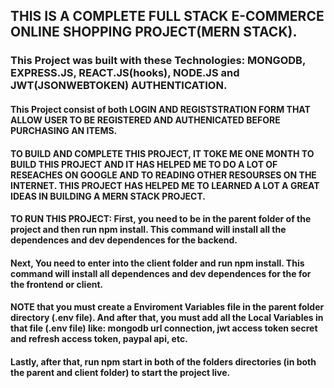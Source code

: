 ## THIS IS A COMPLETE FULL STACK E-COMMERCE ONLINE SHOPPING PROJECT(MERN STACK).
### This Project was built with these Technologies: MONGODB, EXPRESS.JS, REACT.JS(hooks), NODE.JS and JWT(JSONWEBTOKEN) AUTHENTICATION. 

#### This Project consist of both LOGIN AND REGISTSTRATION FORM THAT ALLOW USER TO BE REGISTERED AND AUTHENICATED BEFORE PURCHASING AN ITEMS.
#### TO BUILD AND COMPLETE THIS PROJECT, IT TOKE ME ONE MONTH TO BUILD THIS PROJECT AND IT HAS HELPED ME TO DO A LOT OF RESEACHES ON GOOGLE AND TO READING OTHER RESOURSES ON THE INTERNET. THIS PROJECT HAS HELPED ME TO LEARNED A LOT A GREAT IDEAS IN BUILDING A MERN STACK PROJECT.

#### TO RUN THIS PROJECT: First, you need to be in the parent folder of the project and then run npm install. This command will install all the dependences and dev dependences for the backend.

#### Next, You need to enter into the client folder and run npm install. This command will install all dependences and dev dependences for the for the frontend or client.

#### NOTE that you must create a Enviroment Variables file in the parent folder directory (.env file). And after that, you must add all the Local Variables in that file (.env file) like: mongodb url connection, jwt access token secret and refresh access token, paypal api, etc.
#### Lastly, after that, run npm start in both of the folders directories (in both the parent and client folder) to start the project live.
